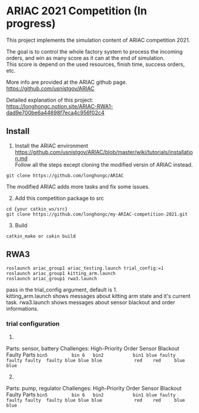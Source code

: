 # ARIAC 2021 Competition (In progress)
This project implements the simulation content of ARIAC competition 2021. 

The goal is to control the whole factory system to process the incoming orders, 
and win as many score as it can at the end of simulation.  
This score is depend on the used resources, finish time, success orders,  etc.

More info are provided at the ARIAC github page.   
https://github.com/usnistgov/ARIAC  

Detailed explanation of this project:  
https://longhongc.notion.site/ARIAC-RWA1-dad9e700be6a44698f7eca4c956f02c4

## Install
1. Install the ARIAC environment  
https://github.com/usnistgov/ARIAC/blob/master/wiki/tutorials/installation.md  
Follow all the steps except cloning the modified versin of ARIAC instead.  
```
git clone https://github.com/longhongc/ARIAC
```
The modified ARIAC adds more tasks and fix some issues. 

2. Add this competition package to src
```
cd {your catkin_ws/src}
git clone https://github.com/longhongc/my-ARIAC-competition-2021.git
```
3. Build
```
catkin_make or cakin build
```

## RWA3
```
roslaunch ariac_group1 ariac_testing.launch trial_config:=1
roslaunch ariac_group1 kitting_arm.launch
roslaunch ariac_group1 rwa3.launch
```
pass in the trial_config argument, default is 1.    
kitting_arm.launch shows messages about kitting arm state and it's current task.
rwa3.launch shows messages about sensor blackout and order informations.

### trial configuration
1.  
  Parts: sensor, battery
  Challenges: 
    High-Priority Order
    Sensor Blackout
    Faulty Parts
      ```
      bin5         bin 6   bin2           bin1
      blue faulty          faulty faulty  faulty blue
      blue blue            red    red     blue   blue
      ```
      
2.  
  Parts: pump, regulator 
  Challenges:
    High-Priority Order
    Sensor Blackout
    Faulty Parts
      ```
      bin5         bin 6   bin2           bin1
      blue faulty          faulty faulty  faulty blue
      blue blue            red    red     blue   blue
      ```
     

